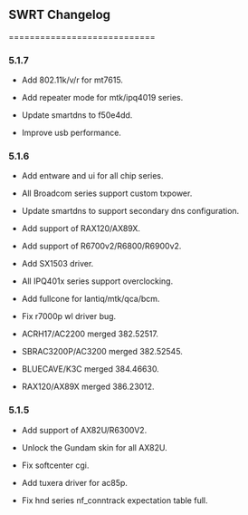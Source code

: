 ## SWRT Changelog

============================

### 5.1.7

* Add 802.11k/v/r for mt7615.

* Add repeater mode for mtk/ipq4019 series.

* Update smartdns to f50e4dd.

* Improve usb performance.



### 5.1.6

* Add entware and ui for all chip series.

* All Broadcom series support custom txpower.

* Update smartdns to support secondary dns configuration.

* Add support of RAX120/AX89X.

* Add support of R6700v2/R6800/R6900v2.

* Add SX1503 driver.

* All IPQ401x series support overclocking.

* Add fullcone for lantiq/mtk/qca/bcm.

* Fix r7000p wl driver bug.

* ACRH17/AC2200 merged 382.52517.

* SBRAC3200P/AC3200 merged 382.52545.

* BLUECAVE/K3C merged 384.46630.

* RAX120/AX89X merged 386.23012.

### 5.1.5

* Add support of AX82U/R6300V2.

* Unlock the Gundam skin for all AX82U.

* Fix softcenter cgi.

* Add tuxera driver for ac85p.

* Fix hnd series nf_conntrack expectation table full.



